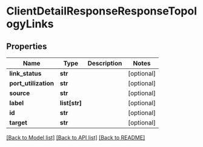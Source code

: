 # ClientDetailResponseResponseTopologyLinks

## Properties
Name | Type | Description | Notes
------------ | ------------- | ------------- | -------------
**link_status** | **str** |  | [optional] 
**port_utilization** | **str** |  | [optional] 
**source** | **str** |  | [optional] 
**label** | **list[str]** |  | [optional] 
**id** | **str** |  | [optional] 
**target** | **str** |  | [optional] 

[[Back to Model list]](../README.md#documentation-for-models) [[Back to API list]](../README.md#documentation-for-api-endpoints) [[Back to README]](../README.md)



